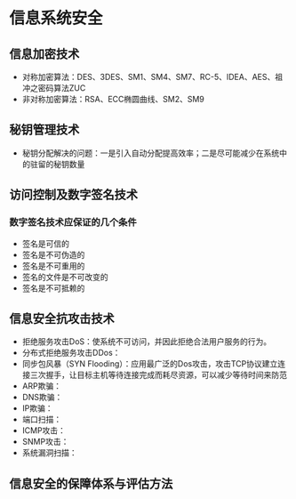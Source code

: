 # 信息系统安全 <!-- {docsify-ignore-all} -->



## 信息加密技术

- 对称加密算法：DES、3DES、SM1、SM4、SM7、RC-5、IDEA、AES、祖冲之密码算法ZUC
- 非对称加密算法：RSA、ECC椭圆曲线、SM2、SM9



## 秘钥管理技术

- 秘钥分配解决的问题：一是引入自动分配提高效率；二是尽可能减少在系统中的驻留的秘钥数量

## 访问控制及数字签名技术

### 数字签名技术应保证的几个条件

- 签名是可信的
- 签名是不可伪造的
- 签名是不可重用的
- 签名的文件是不可改变的
- 签名是不可抵赖的

## 信息安全抗攻击技术

- 拒绝服务攻击DoS：使系统不可访问，并因此拒绝合法用户服务的行为。
- 分布式拒绝服务攻击DDos：
- 同步包风暴（SYN Flooding）：应用最广泛的Dos攻击，攻击TCP协议建立连接三次握手，让目标主机等待连接完成而耗尽资源，可以减少等待时间来防范
- ARP欺骗：
- DNS欺骗：
- IP欺骗：
- 端口扫描：
- ICMP攻击：
- SNMP攻击：
- 系统漏洞扫描：

## 信息安全的保障体系与评估方法

